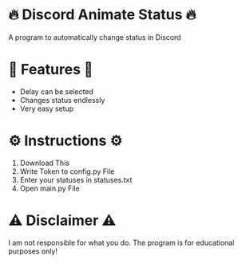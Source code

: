 # 🔥 Discord Animate Status 🔥
A program to automatically change status in Discord

# 🌟 Features 🌟
- Delay can be selected
- Changes status endlessly
- Very easy setup

# ⚙️ Instructions ⚙️
1) Download This
2) Write Token to config.py File
3) Enter your statuses in statuses.txt
4) Open main.py File

# ⚠️ Disclaimer ⚠️
I am not responsible for what you do. The program is for educational purposes only!
